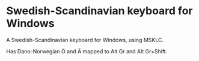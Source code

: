 # Swedish-Scandinavian keyboard for Windows
A Swedish-Scandinavian keyboard for Windows, using MSKLC.

Has Dano-Norwegian Ö and Ä mapped to Alt Gr and Alt Gr+Shift.
